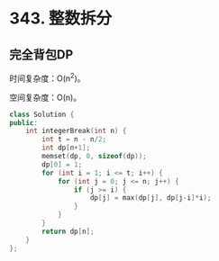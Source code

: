 # 343. 整数拆分

## 完全背包DP

时间复杂度：O(n<sup>2</sup>)。

空间复杂度：O(n)。

```cpp
class Solution {
public:
    int integerBreak(int n) {
        int t = n - n/2;
        int dp[n+1];
        memset(dp, 0, sizeof(dp));
        dp[0] = 1;
        for (int i = 1; i <= t; i++) {
            for (int j = 0; j <= n; j++) {
                if (j >= i) {
                    dp[j] = max(dp[j], dp[j-i]*i);
                }
            }
        }
        return dp[n];
    }
};
```